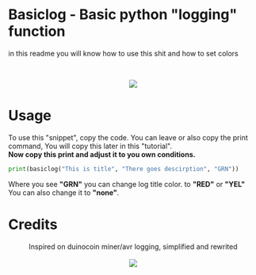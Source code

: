 # Basiclog - Basic python "logging" function 
in this readme you will know how to use this shit and how to set colors

<br>

<p align="center">
  <img src="https://i.ibb.co/WzGV2Gt/Code-29l-AR6-YQf-H.png">
</p>

# Usage
To use this "snippet", copy the code. You can leave or also copy the print command, You will copy this later in this "tutorial".<br>
**Now copy this print and adjust it to you own conditions.**

```python
print(basiclog("This is title", "There goes descirption", "GRN"))
```

Where you see **"GRN"** you can change log title color. to **"RED"** or **"YEL"** You can also change it to **"none"**.

# Credits
<p align="center">
  Inspired on duinocoin miner/avr logging, simplified and rewrited
  
  <br>
  <br>
  
  <img src="https://i.ibb.co/7C6Zfyj/firefox-jb-C6-UFwdle.png">
</p>
